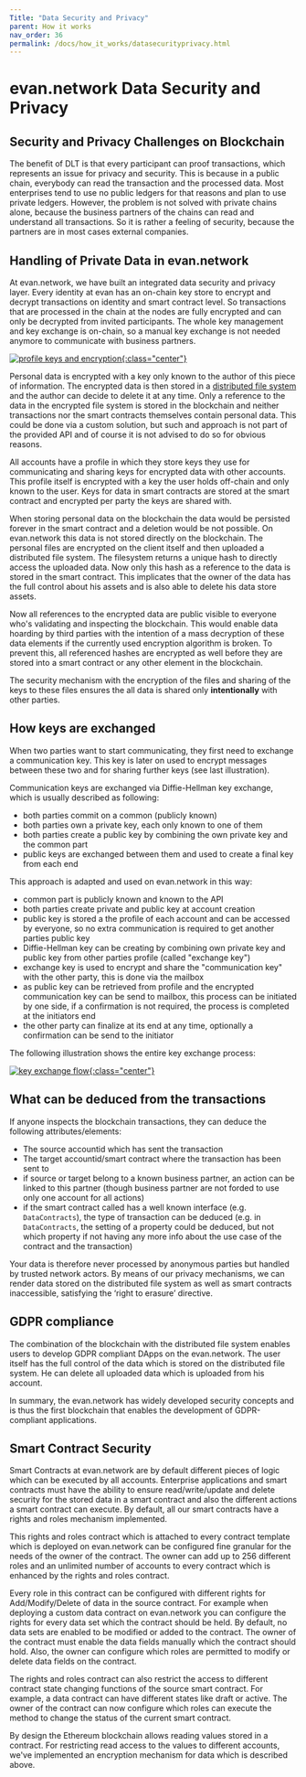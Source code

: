 ```yaml
---
Title: "Data Security and Privacy"
parent: How it works
nav_order: 36
permalink: /docs/how_it_works/datasecurityprivacy.html
---
```


# evan.network Data Security and Privacy

## Security and Privacy Challenges on Blockchain

The benefit of DLT is that every participant can proof transactions, which represents an issue for privacy and security. This is because in a public chain, everybody can read the transaction and the processed data. Most enterprises tend to use no public ledgers for that reasons and plan to use private ledgers. However, the problem is not solved with private chains alone, because the business partners of the chains can read and understand all transactions. So it is rather a feeling of security, because the partners are in most cases external companies.


## Handling of Private Data in evan.network

At evan.network, we have built an integrated data security and privacy layer. Every identity at evan has an on-chain key store to encrypt and decrypt transactions on identity and smart contract level. So transactions that are processed in the chain at the nodes are fully encrypted and can only be decrypted from invited participants. The whole key management and key exchange is on-chain, so a manual key exchange is not needed anymore to communicate with business partners.

[![profile keys and encryption](/docs/2000_how_it_works/img/profile_keys.png){:class="center"}](/docs/2000_how_it_works/img/profile_keys.png)

Personal data is encrypted with a key only known to the author of this piece of information. The encrypted data is then stored in a [distributed file system](/docs/developers/concepts/ipfs.html) and the author can decide to delete it at any time. Only a reference to the data in the encrypted file system is stored in the blockchain and neither transactions nor the smart contracts themselves contain personal data. This could be done via a custom solution, but such and approach is not part of the provided API and of course it is not advised to do so for obvious reasons.

All accounts have a profile in which they store keys they use for communicating and sharing keys for encrypted data with other accounts. This profile itself is encrypted with a key the user holds off-chain and only known to the user. Keys for data in smart contracts are stored at the smart contract and encrypted per party the keys are shared with.

When storing personal data on the blockchain the data would be persisted forever in the smart contract and a deletion would be not possible. On evan.network this data is not stored directly on the blockchain. The personal files are encrypted on the client itself and then uploaded a distributed file system. The filesystem returns a unique hash to directly access the uploaded data. Now only this hash as a reference to the data is stored in the smart contract. This implicates that the owner of the data has the full control about his assets and is also able to delete his data store assets.

Now all references to the encrypted data are public visible to everyone who's validating and inspecting the blockchain. This would enable data hoarding by third parties with the intention of a mass decryption of these data elements if the currently used encryption algorithm is broken. To prevent this, all referenced hashes are encrypted as well before they are stored into a smart contract or any other element in the blockchain.

The security mechanism with the encryption of the files and sharing of the keys to these files ensures the all data is shared only **intentionally** with other parties.


## How keys are exchanged

When two parties want to start communicating, they first need to exchange a communication key. This key is later on used to encrypt messages between these two and for sharing further keys (see last illustration).

Communication keys are exchanged via Diffie-Hellman key exchange, which is usually described as following:
- both parties commit on a common (publicly known)
- both parties own a private key, each only known to one of them
- both parties create a public key by combining the own private key and the common part
- public keys are exchanged between them and used to create a final key from each end

This approach is adapted and used on evan.network in this way:
- common part is publicly known and known to the API
- both parties create private and public key at account creation
- public key is stored a the profile of each account and can be accessed by everyone, so no extra communication is required to get another parties public key
- Diffie-Hellman key can be creating by combining own private key and public key from other parties profile (called "exchange key")
- exchange key is used to encrypt and share the "communication key" with the other party, this is done via the mailbox
- as public key can be retrieved from profile and the encrypted communication key can be send to mailbox, this process can be initiated by one side, if a confirmation is not required, the process is completed at the initiators end
- the other party can finalize at its end at any time, optionally a confirmation can be send to the initiator

The following illustration shows the entire key exchange process:

[![key exchange flow](/docs/2000_how_it_works/img/key_exchange.png){:class="center"}](/docs/2000_how_it_works/img/key_exchange.png)


## What can be deduced from the transactions

If anyone inspects the blockchain transactions, they can deduce the following attributes/elements:
- The source accountid which has sent the transaction
- The target accountid/smart contract where the transaction has been sent to
- if source or target belong to a known business partner, an action can be linked to this partner (though business partner are not forded to use only one account for all actions)
- if the smart contract called has a well known interface (e.g. `DataContracts`), the type of transaction can be deduced (e.g. in `DataContracts`, the setting of a property could be deduced, but not which property if not having any more info about the use case of the contract and the transaction)

Your data is therefore never processed by anonymous parties but handled by trusted network actors.
By means of our privacy mechanisms, we can render data stored on the distributed file system as well as smart contracts inaccessible, satisfying the ‘right to erasure’ directive.


## GDPR compliance

The combination of the blockchain with the distributed file system enables users to develop GDPR compliant DApps on the evan.network. The user itself has the full control of the data which is stored on the distributed file system. He can delete all uploaded data which is uploaded from his account.

In summary, the evan.network has widely developed security concepts and is thus the first blockchain that enables the development of GDPR-compliant applications.


## Smart Contract Security

Smart Contracts at evan.network are by default different pieces of logic which can be executed by all accounts. Enterprise applications and smart contracts must have the ability to ensure read/write/update and delete security for the stored data in a smart contract and also the different actions a smart contract can execute. By default, all our smart contracts have a rights and roles mechanism implemented.

This rights and roles contract which is attached to every contract template which is deployed on evan.network can be configured fine granular for the needs of the owner of the contract. The owner can add up to 256 different roles and an unlimited number of accounts to every contract which is enhanced by the rights and roles contract.

Every role in this contract can be configured with different rights for Add/Modify/Delete of data in the source contract. For example when deploying a custom data contract on evan.network you can configure the rights for every data set which the contract should be held. By default, no data sets are enabled to be modified or added to the contract. The owner of the contract must enable the data fields manually which the contract should hold. Also, the owner can configure which roles are permitted to modify or delete data fields on the contract.

The rights and roles contract can also restrict the access to different contract state changing functions of the source smart contract. For example, a data contract can have different states like draft or active. The owner of the contract can now configure which roles can execute the method to change the status of the current smart contract.

By design the Ethereum blockchain allows reading values stored in a contract. For restricting read access to the values to different accounts, we've implemented an encryption mechanism for data which is described above.